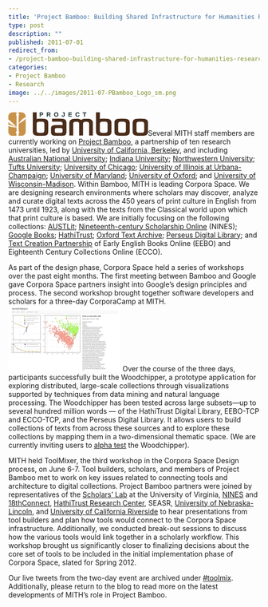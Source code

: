 ```yaml
---
title: 'Project Bamboo: Building Shared Infrastructure for Humanities Research'
type: post
description: ""
published: 2011-07-01
redirect_from: 
- /project-bamboo-building-shared-infrastructure-for-humanities-research/
categories:
- Project Bamboo
- Research
image: ../../images/2011-07-PBamboo_Logo_sm.png
---
```

![Project Bamboo](../../images/2011-07-PBamboo_Logo_sm.png)Several MITH staff members are currently working on [Project Bamboo](http://www.projectbamboo.org), a partnership of ten research universities, led by [University of California, Berkeley](http://berkeley.edu/), and including [Australian National University](http://www.anu.edu.au/); [Indiana University](http://www.indiana.edu/); [Northwestern University](http://www.northwestern.edu/); [Tufts University](http://www.tufts.edu/); [University of Chicago](http://www.uchicago.edu); [University of Illinois at Urbana-Champaign](http://illinois.edu/); [University of Maryland](http://www.umd.edu/); [University of Oxford](http://www.ox.ac.uk/); and [University of Wisconsin-Madison](http://www.wisc.edu/). Within Bamboo, MITH is leading Corpora Space. We are designing research environments where scholars may discover, analyze and curate digital texts across the 450 years of print culture in English from 1473 until 1923, along with the texts from the Classical world upon which that print culture is based. We are initially focusing on the following collections: [AUSTLit](http://www.austlit.edu.au/); [Nineteenth-century Scholarship Online](http://www.nines.org/) (NINES); [Google Books](http://books.google.com/); [HathiTrust](http://www.hathitrust.org/); [Oxford Text Archive](http://ota.ahds.ac.uk/); [Perseus Digital Library](http://www.perseus.tufts.edu); and [Text Creation Partnership](http://www.lib.umich.edu/tcp/index.html) of Early English Books Online (EEBO) and Eighteenth Century Collections Online (ECCO).

As part of the design phase, Corpora Space held a series of workshops over the past eight months. The first meeting between Bamboo and Google gave Corpora Space partners insight into Google’s design principles and process. The second workshop brought together software developers and scholars for a three-day CorporaCamp at MITH.[![](../../images/2014-02-woodchipper_sm.png "Woodchipper_CorporaCamp")](http://mith.umd.edu/wp-content/uploads/2014/02/woodchipper_lg.png) Over the course of the three days, participants successfully built the Woodchipper, a prototype application for exploring distributed, large-scale collections through visualizations supported by techniques from data mining and natural language processing. The Woodchipper has been tested across large subsets—up to several hundred million words — of the HathiTrust Digital Library, EEBO-TCP and ECCO-TCP, and the Perseus Digital Library. It allows users to build collections of texts from across these sources and to explore these collections by mapping them in a two-dimensional thematic space. (We are currently inviting users to [alpha test](http://mith.umd.edu/corporacamp/signup.php) the Woodchipper).

MITH held ToolMixer, the third workshop in the Corpora Space Design process, on June 6-7. Tool builders, scholars, and members of Project Bamboo met to work on key issues related to connecting tools and architecture to digital collections. Project Bamboo partners were joined by representatives of the [Scholars’ Lab](http://www2.lib.virginia.edu/scholarslab/) at the University of Virginia, [NINES](http://www.nines.org/) and [18thConnect](http://www.18thconnect.org/), [HathiTrust Research Center](http://www.hathitrust.org/), SEASR, [University of Nebraska-Lincoln](http://www.unl.edu/), and [University of California Riverside](http://www.ucr.edu/) to hear presentations from tool builders and plan how tools would connect to the Corpora Space infrastructure. Additionally, we conducted break-out sessions to discuss how the various tools would link together in a scholarly workflow. This workshop brought us significantly closer to finalizing decisions about the core set of tools to be included in the initial implementation phase of Corpora Space, slated for Spring 2012.

Our live tweets from the two-day event are archived under [#toolmix](http://twapperkeeper.com/hashtag/toolmix). Additionally, please return to the blog to read more on the latest developments of MITH’s role in Project Bamboo.
